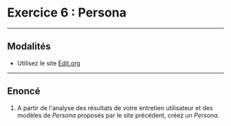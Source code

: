# Exercice 6 : Persona

---

## Modalités

- Utilisez le site [Edit.org](https://edit.org/fr/blog/user-persona-online-editable-templates-examples)
---

## Enoncé

1. A partir de l'analyse des résultats de votre entretien utilisateur et des modèles de *Persona* proposés par le site précédent, créez un *Persona*.
